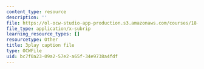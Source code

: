 ```yaml
---
content_type: resource
description: ''
file: https://ol-ocw-studio-app-production.s3.amazonaws.com/courses/18-03sc-differential-equations-fall-2011/bc7f0a2309a257e2a65f34e9738a4fdf_3ejfkMHr_DE.vtt
file_type: application/x-subrip
learning_resource_types: []
resourcetype: Other
title: 3play caption file
type: OCWFile
uid: bc7f0a23-09a2-57e2-a65f-34e9738a4fdf
---
```

